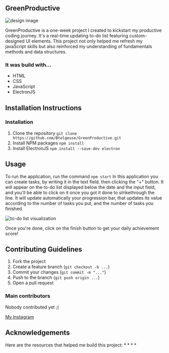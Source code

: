 ## GreenProductive

![design image](https://github.com/user-attachments/assets/ff506f03-9aeb-4eec-a86e-374c3f80aa0a)

GreenProductive is a one-week project I created to kickstart my productive coding journey. It's a real-time updating to-do list
featuring custom-designed UI elements. This project not only helped me refresh my javaScript skills but also reinforced my
understanding of fundamentals methods and data structures.
### It was build with...
* HTML
* CSS
* JavaScript
* ElectronJS

## Installation Instructions

### Installation
1. Clone the repository
```git clone https://github.com/Btelgeuse/GreenProductive.git```
2. Install NPM packages
```npm install```
3. Install ElectronJS
```npm install --save-dev electron```

## Usage

To run the application, run the command ```npm start```
In this application you can create tasks, by writing it in the text field, then clicking the "+" button. It will appear on the
to-do list displayed below the date and the input field, and you'll be able to click on it once you got it done to strikethrough
the line. It will update automatically your progression bar, that updates its value according to the number of tasks you put, and
the number of tasks you finished.

![to-do list visualization](https://github.com/user-attachments/assets/90c264ea-229a-418a-8603-c8b7d30647a6)

Once you're done, click on the finish button to get your daily achievement score!

## Contributing Guidelines

1. Fork the project
2. Create a feature branch (```git checkout -b ...```)
3. Commit your changes (```git commit -m "..."```)
4. Push to the branch (```git push origin ...```)
5. Open a pull request

### Main contributors
Nobody contributed yet ;(


[My Instagram](https://www.instagram.com/iamfarooqahmed)

## Acknowledgements
Here are the resources that helped me build this project:
*
*
*
*
